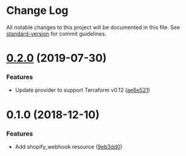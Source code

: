 # Change Log

All notable changes to this project will be documented in this file. See [standard-version](https://github.com/conventional-changelog/standard-version) for commit guidelines.

# [0.2.0](https://github.com/edahlseng/terraform-provider-shopify/compare/v0.1.0...v0.2.0) (2019-07-30)


### Features

* Update provider to support Terraform v0.12 ([ae6e521](https://github.com/edahlseng/terraform-provider-shopify/commit/ae6e521))



# 0.1.0 (2018-12-10)


### Features

* Add shopify_webhook resource ([9eb3dd0](https://github.com/edahlseng/terraform-provider-shopify/commit/9eb3dd0))
